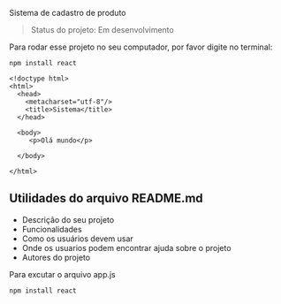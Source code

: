 Sistema de cadastro de produto

> Status do projeto: Em desenvolvimento

Para rodar esse projeto no seu computador, por favor digite no terminal:


```
npm install react
```
```
<!doctype html>
<html>
  <head>
    <metacharset="utf-8"/>
    <title>Sistema</title>
  </head>
 
  <body>
     <p>Olá mundo</p>
        
  </body>  

</html>
```

## Utilidades do arquivo README.md
* Descrição do seu projeto
* Funcionalidades
* Como os usuários devem usar
* Onde os usuarios podem encontrar ajuda sobre o projeto
* Autores do projeto

Para excutar o arquivo app.js

```
npm install react
```

